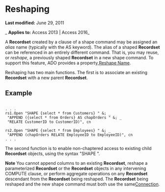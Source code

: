 
# Reshaping

 **Last modified:** June 29, 2011

 _ **Applies to:** Access 2013 | Access 2016_

A  **Recordset** created by a clause of a shape command may be assigned an _alias_ name (typically with the AS keyword). The alias of a shaped **Recordset** can be referenced in an entirely different command. That is, you may reuse, or _reshape_, a previously shaped **Recordset** in a new shape command. To support this feature, ADO provides a property,[Reshape Name](59ef99c8-da40-5cf6-b987-d47ea1433f45.md).

Reshaping has two main functions. The first is to associate an existing  **Recordset** with a new parent **Recordset**.

## Example


```
 
. . . 
rs1.Open "SHAPE {select * from Customers} " &; _ 
 "APPEND ({select * from Orders} AS chapOrders " &; _ 
 "RELATE CustomerID to CustomerID)", cn 
 
rs2.Open "SHAPE {select * from Employees} " &; _ 
 "APPEND (chapOrders RELATE EmployeeID to EmployeeID)", cn 
. . . 

```

The second function is to enable non-chaptered access to existing child  **Recordset** objects, using the syntax "SHAPE <recordset reshape name>".


 **Note**  You cannot append columns to an existing  **Recordset**, reshape a parameterized **Recordset** or the **Recordset** objects in any intervening COMPUTE clause, or perform aggregate operations on any **Recordset** descendant from the **Recordset** being reshaped. The **Recordset** being reshaped and the new shape command must both use the same[Connection](c16023aa-0321-2513-ee71-255d6ffba03d.md).

